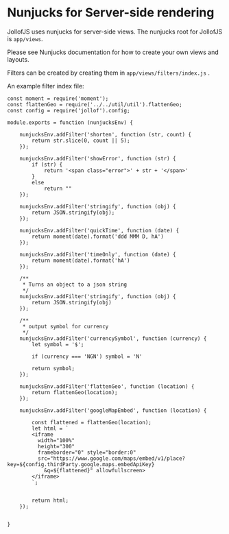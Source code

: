 # Nunjucks for Server-side rendering

JollofJS uses nunjucks for server-side views.
The nunjucks root for JollofJS is `app/views`.

Please see Nunjucks documentation for how to create your own views and layouts.

Filters can be created by creating them in `app/views/filters/index.js` .


An example filter index file:


```
const moment = require('moment');
const flattenGeo = require('../../util/util').flattenGeo;
const config = require('jollof').config;

module.exports = function (nunjucksEnv) {

    nunjucksEnv.addFilter('shorten', function (str, count) {
        return str.slice(0, count || 5);
    });

    nunjucksEnv.addFilter('showError', function (str) {
        if (str) {
            return '<span class="error">' + str + '</span>'
        }
        else
            return ""
    });

    nunjucksEnv.addFilter('stringify', function (obj) {
        return JSON.stringify(obj);
    });

    nunjucksEnv.addFilter('quickTime', function (date) {
        return moment(date).format('ddd MMM D, hA')
    });

    nunjucksEnv.addFilter('timeOnly', function (date) {
        return moment(date).format('hA')
    });

    /**
     * Turns an object to a json string
     */
    nunjucksEnv.addFilter('stringify', function (obj) {
        return JSON.stringify(obj)
    });

    /**
     * output symbol for currency
     */
    nunjucksEnv.addFilter('currencySymbol', function (currency) {
        let symbol = '$';

        if (currency === 'NGN') symbol = 'N'

        return symbol;
    });

    nunjucksEnv.addFilter('flattenGeo', function (location) {
        return flattenGeo(location);
    });

    nunjucksEnv.addFilter('googleMapEmbed', function (location) {

        const flattened = flattenGeo(location);
        let html = `
        <iframe
          width="100%"
          height="300"
          frameborder="0" style="border:0"
          src="https://www.google.com/maps/embed/v1/place?key=${config.thirdParty.google.maps.embedApiKey}
            &q=${flattened}" allowfullscreen>
        </iframe>
        `;


        return html;
    });


}

```